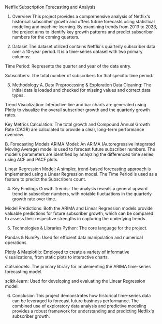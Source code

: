 Netflix Subscription Forecasting and Analysis
1. Overview
This project provides a comprehensive analysis of Netflix's historical subscriber growth and offers future forecasts using statistical modeling and machine learning. By examining trends from 2013 to 2023, the project aims to identify key growth patterns and predict subscriber numbers for the coming quarters.

2. Dataset
The dataset utilized contains Netflix's quarterly subscriber data over a 10-year period. It is a time-series dataset with two primary columns:

Time Period: Represents the quarter and year of the data entry.

Subscribers: The total number of subscribers for that specific time period.

3. Methodology
A. Data Preprocessing & Exploration
Data Cleaning: The initial data is loaded and checked for missing values and correct data types.

Trend Visualization: Interactive line and bar charts are generated using Plotly to visualize the overall subscriber growth and the quarterly growth rates.

Key Metrics Calculation: The total growth and Compound Annual Growth Rate (CAGR) are calculated to provide a clear, long-term performance overview.

B. Forecasting Models
ARIMA Model: An ARIMA (Autoregressive Integrated Moving Average) model is used to forecast future subscriber numbers. The model's parameters are identified by analyzing the differenced time series using ACF and PACF plots.

Linear Regression Model: A simpler, trend-based forecasting approach is implemented using a Linear Regression model. The Time Period is used as a feature to predict the Subscribers count.

4. Key Findings
Growth Trends: The analysis reveals a general upward trend in subscriber numbers, with notable fluctuations in the quarterly growth rate over time.

Model Predictions: Both the ARIMA and Linear Regression models provide valuable predictions for future subscriber growth, which can be compared to assess their respective strengths in capturing the underlying trends.

5. Technologies & Libraries
Python: The core language for the project.

Pandas & NumPy: Used for efficient data manipulation and numerical operations.

Plotly & Matplotlib: Employed to create a variety of informative visualizations, from static plots to interactive charts.

statsmodels: The primary library for implementing the ARIMA time-series forecasting model.

scikit-learn: Used for developing and evaluating the Linear Regression model.

6. Conclusion
This project demonstrates how historical time-series data can be leveraged to forecast future business performance. The combined use of exploratory data analysis and predictive modeling provides a robust framework for understanding and predicting Netflix's subscriber growth.
